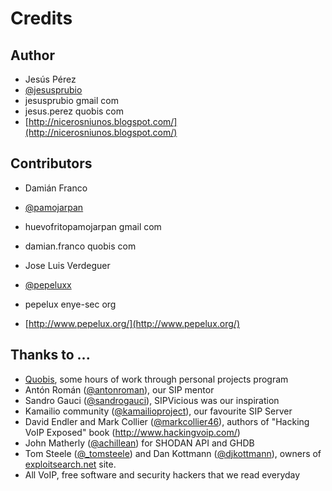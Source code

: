 Credits
=======
Author
------
- Jesús Pérez
 - [@jesusprubio](https://twitter.com/jesusprubio)
 - jesusprubio gmail com
 - jesus.perez quobis com
 - [http://nicerosniunos.blogspot.com/](http://nicerosniunos.blogspot.com/)

Contributors
------------
- Damián Franco
 - [@pamojarpan](https://twitter.com/pamojarpan)
 - huevofritopamojarpan gmail com
 - damian.franco quobis com

- Jose Luis Verdeguer
 - [@pepeluxx](https://twitter.com/pepeluxx)
 - pepelux enye-sec org
 - [http://www.pepelux.org/](http://www.pepelux.org/)

Thanks to ...
-------------
- [Quobis](http://www.quobis.com), some hours of work through personal projects program
- Antón Román ([@antonroman](https://twitter.com/antonroman)), our SIP mentor
- Sandro Gauci ([@sandrogauci](https://twitter.com/sandrogauci)), SIPVicious was our inspiration
- Kamailio community ([@kamailioproject](https://twitter.com/kamailioproject)), our favourite SIP Server
- David Endler and Mark Collier ([@markcollier46](https://twitter.com/markcollier46)), authors of "Hacking VoIP Exposed" book
(http://www.hackingvoip.com/)
- John Matherly ([@achillean](https://twitter.com/achillean)) for SHODAN API and GHDB
- Tom Steele ([@_tomsteele](https://twitter.com/_tomsteele)) and Dan Kottmann ([@djkottmann](https://twitter.com/djkottmann)), owners of [exploitsearch.net](http://www.exploitsearch.net/) site.
- All VoIP, free software and security hackers that we read everyday